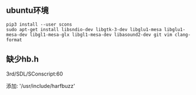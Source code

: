 ## ubuntu环境

    pip3 install --user scons
    sudo apt-get install libsndio-dev libgtk-3-dev libglu1-mesa libglu1-mesa-dev libgl1-mesa-glx libgl1-mesa-dev libasound2-dev git vim clang-format

## 缺少hb.h

3rd/SDL/SConscript:60

添加:
    '/usr/include/harfbuzz'
